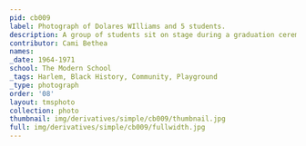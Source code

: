 ```yaml
---
pid: cb009
label: Photograph of Dolares WIlliams and 5 students.
description: A group of students sit on stage during a graduation ceremony.
contributor: Cami Bethea
names:
_date: 1964-1971
school: The Modern School
_tags: Harlem, Black History, Community, Playground
_type: photograph
order: '08'
layout: tmsphoto
collection: photo
thumbnail: img/derivatives/simple/cb009/thumbnail.jpg
full: img/derivatives/simple/cb009/fullwidth.jpg
---
```

